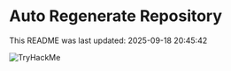# Auto Regenerate Repository

This README was last updated: 2025-09-18 20:45:42

 ![TryHackMe](https://tryhackme.com/badge/533634)